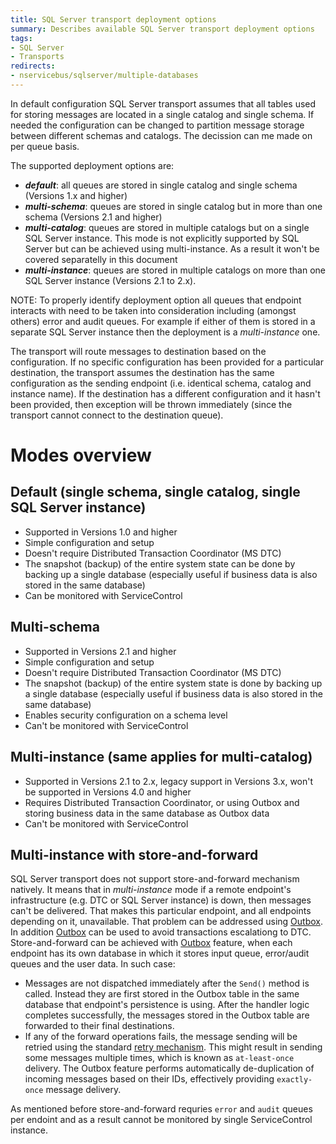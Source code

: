 ```yaml
---
title: SQL Server transport deployment options
summary: Describes available SQL Server transport deployment options
tags:
- SQL Server
- Transports
redirects:
- nservicebus/sqlserver/multiple-databases
---
```


In default configuration SQL Server transport assumes that all tables used for storing messages are located in a single catalog and single schema. If needed the configuration can be changed to partition message storage between different schemas and catalogs. The decission can me made on per queue basis.

The supported deployment options are:
 * ***default***: all queues are stored in single catalog and single schema (Versions 1.x and higher)
 * ***multi-schema***: queues are stored in single catalog but in more than one  schema (Versions 2.1 and higher)
 * ***multi-catalog***: queues are stored in multiple catalogs but on a single SQL Server instance. This mode is not explicitly supported by SQL Server but can be achieved using multi-instance. As a result it won't be covered separatelly in this document
 * ***multi-instance***: queues are stored in multiple catalogs on more than one SQL Server instance (Versions 2.1 to 2.x).

NOTE: To properly identify deployment option all queues that endpoint interacts with need to be taken into consideration including (amongst others) error and audit queues. For example if either of them is stored in a separate SQL Server instance then the deployment is a *multi-instance* one.

The transport will route messages to destination based on the configuration. If no specific configuration has been provided for a particular destination, the transport assumes the destination has the same configuration as the sending endpoint (i.e. identical schema, catalog and instance name). If the destination has a different configuration and it hasn't been provided, then exception will be thrown immediately (since the transport cannot connect to the destination queue).

# Modes overview

## Default (single schema, single catalog, single SQL Server instance)

- Supported in Versions 1.0 and higher
- Simple configuration and setup
- Doesn't require Distributed Transaction Coordinator (MS DTC)
- The snapshot (backup) of the entire system state can be done by backing up a single database (especially useful if business data is also stored in the same database)
- Can be monitored with ServiceControl

## Multi-schema

- Supported in Versions 2.1 and higher
- Simple configuration and setup
- Doesn't require Distributed Transaction Coordinator (MS DTC)
- The snapshot (backup) of the entire system state is done by backing up a single database (especially useful if business data is also stored in the same database)
- Enables security configuration on a schema level
- Can't be monitored with ServiceControl

## Multi-instance (same applies for multi-catalog)

- Supported in Versions 2.1 to 2.x, legacy support in Versions 3.x, won't be supported in Versions 4.0 and higher
- Requires Distributed Transaction Coordinator, or using Outbox and storing business data in the same database as Outbox data
- Can't be monitored with ServiceControl

## Multi-instance with store-and-forward

SQL Server transport does not support store-and-forward mechanism natively. It means that in *multi-instance* mode if a remote endpoint's infrastructure (e.g. DTC or SQL Server instance) is down, then messages can't be delivered. That makes this particular endpoint, and all endpoints depending on it, unavailable. That problem can be addressed using [Outbox](/nservicebus/outbox/). In addition [Outbox](/nservicebus/outbox/) can be used to avoid transactions escalationg to DTC. 
Store-and-forward can be achieved with [Outbox](/nservicebus/outbox/) feature, when each endpoint has its own database in which it stores input queue, error/audit queues and the user data. In such case:
 * Messages are not dispatched immediately after the `Send()` method is called. Instead they are first stored in the Outbox table in the same database that endpoint's persistence is using. After the handler logic completes successfully, the messages stored in the Outbox table are forwarded to their final destinations.
 * If any of the forward operations fails, the message sending will be retried using the standard [retry mechanism](/nservicebus/errors/automatic-retries.md). This might result in sending some messages multiple times, which is known as `at-least-once` delivery. The Outbox feature performs automatically de-duplication of incoming messages based on their IDs, effectively providing `exactly-once` message delivery.

As mentioned before store-and-forward requries `error` and `audit` queues per endoint and as a result cannot be monitored by single ServiceControl instance.